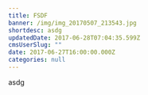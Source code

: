 ```yaml
---
title: FSDF
banner: /img/img_20170507_213543.jpg
shortdesc: asdg
updatedDate: 2017-06-28T07:04:35.599Z
cmsUserSlug: ""
date: 2017-06-27T16:00:00.000Z
categories: null
---
```


asdg